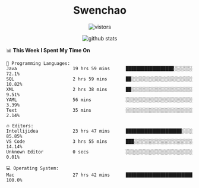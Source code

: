 <h1 align="center">Swenchao</h3>

<p align="center">
  <img src="https://visitor-badge.glitch.me/badge?page_id=Swenchao" alt="vistors" />
</p>

<p align="center">
  <img src="https://github-readme-stats.vercel.app/api?username=Swenchao&count_private=true&show_icons=true&theme=vue-dark&hide_title=true" alt="github stats" />
</p>

<!--START_SECTION:waka-->
📊 **This Week I Spent My Time On** 

```text
💬 Programming Languages: 
Java                     19 hrs 59 mins      ██████████████████░░░░░░░   72.1% 
SQL                      2 hrs 59 mins       ██░░░░░░░░░░░░░░░░░░░░░░░   10.82% 
XML                      2 hrs 38 mins       ██░░░░░░░░░░░░░░░░░░░░░░░   9.51% 
YAML                     56 mins             ░░░░░░░░░░░░░░░░░░░░░░░░░   3.39% 
Text                     35 mins             ░░░░░░░░░░░░░░░░░░░░░░░░░   2.14%

🔥 Editors: 
Intellijidea             23 hrs 47 mins      █████████████████████░░░░   85.85% 
VS Code                  3 hrs 55 mins       ███░░░░░░░░░░░░░░░░░░░░░░   14.14% 
Unknown Editor           0 secs              ░░░░░░░░░░░░░░░░░░░░░░░░░   0.01%

💻 Operating System: 
Mac                      27 hrs 42 mins      █████████████████████████   100.0%

```


<!--END_SECTION:waka-->
